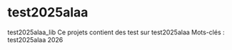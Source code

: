 # test2025alaa
test2025alaa_lib
Ce projets contient des test sur test2025alaa
Mots-clés : test2025alaa 2026
